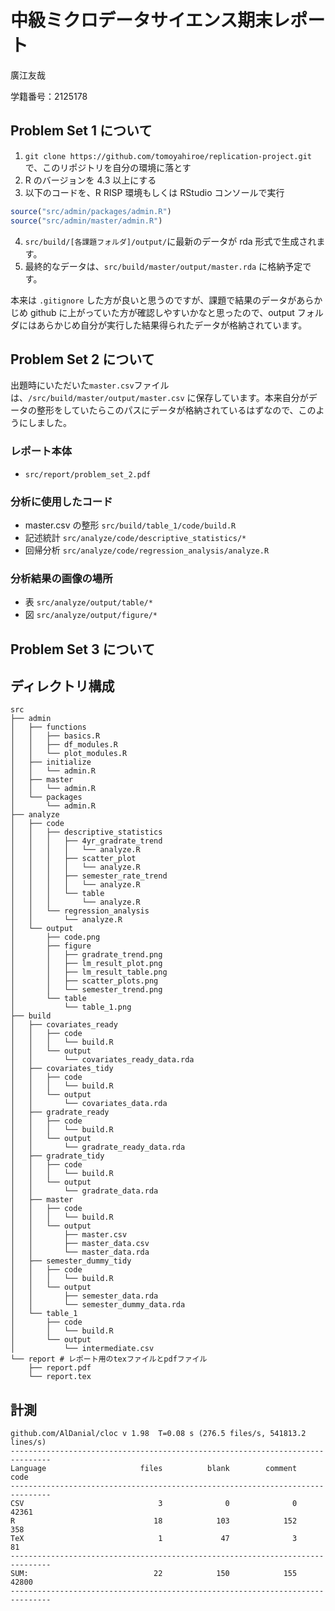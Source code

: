 # 中級ミクロデータサイエンス期末レポート

廣江友哉

学籍番号：2125178

## Problem Set 1 について

1. `git clone https://github.com/tomoyahiroe/replication-project.git` で、このリポジトリを自分の環境に落とす
2. R のバージョンを 4.3 以上にする
3. 以下のコードを、R RISP 環境もしくは RStudio コンソールで実行

```R
source("src/admin/packages/admin.R")
source("src/admin/master/admin.R")
```

4. `src/build/[各課題フォルダ]/output/`に最新のデータが rda 形式で生成されます。
5. 最終的なデータは、`src/build/master/output/master.rda` に格納予定です。

本来は `.gitignore` した方が良いと思うのですが、課題で結果のデータがあらかじめ github に上がっていた方が確認しやすいかなと思ったので、output フォルダにはあらかじめ自分が実行した結果得られたデータが格納されています。

## Problem Set 2 について

出題時にいただいた`master.csv`ファイルは、`/src/build/master/output/master.csv` に保存しています。本来自分がデータの整形をしていたらこのパスにデータが格納されているはずなので、このようにしました。

### レポート本体

- `src/report/problem_set_2.pdf`

### 分析に使用したコード

- master.csv の整形 `src/build/table_1/code/build.R`
- 記述統計 `src/analyze/code/descriptive_statistics/*`
- 回帰分析 `src/analyze/code/regression_analysis/analyze.R`

### 分析結果の画像の場所

- 表 `src/analyze/output/table/*`
- 図 `src/analyze/output/figure/*`

## Problem Set 3 について

## ディレクトリ構成

```
src
├── admin
│   ├── functions
│   │   ├── basics.R
│   │   ├── df_modules.R
│   │   └── plot_modules.R
│   ├── initialize
│   │   └── admin.R
│   ├── master
│   │   └── admin.R
│   └── packages
│       └── admin.R
├── analyze
│   ├── code
│   │   ├── descriptive_statistics
│   │   │   ├── 4yr_gradrate_trend
│   │   │   │   └── analyze.R
│   │   │   ├── scatter_plot
│   │   │   │   └── analyze.R
│   │   │   ├── semester_rate_trend
│   │   │   │   └── analyze.R
│   │   │   └── table
│   │   │       └── analyze.R
│   │   └── regression_analysis
│   │       └── analyze.R
│   └── output
│       ├── code.png
│       ├── figure
│       │   ├── gradrate_trend.png
│       │   ├── lm_result_plot.png
│       │   ├── lm_result_table.png
│       │   ├── scatter_plots.png
│       │   └── semester_trend.png
│       └── table
│           └── table_1.png
├── build
│   ├── covariates_ready
│   │   ├── code
│   │   │   └── build.R
│   │   └── output
│   │       └── covariates_ready_data.rda
│   ├── covariates_tidy
│   │   ├── code
│   │   │   └── build.R
│   │   └── output
│   │       └── covariates_data.rda
│   ├── gradrate_ready
│   │   ├── code
│   │   │   └── build.R
│   │   └── output
│   │       └── gradrate_ready_data.rda
│   ├── gradrate_tidy
│   │   ├── code
│   │   │   └── build.R
│   │   └── output
│   │       └── gradrate_data.rda
│   ├── master
│   │   ├── code
│   │   │   └── build.R
│   │   └── output
│   │       ├── master.csv
│   │       ├── master_data.csv
│   │       └── master_data.rda
│   ├── semester_dummy_tidy
│   │   ├── code
│   │   │   └── build.R
│   │   └── output
│   │       ├── semester_data.rda
│   │       └── semester_dummy_data.rda
│   └── table_1
│       ├── code
│       │   └── build.R
│       └── output
│           └── intermediate.csv
└── report # レポート用のtexファイルとpdfファイル
    ├── report.pdf
    └── report.tex
```

## 計測

```
github.com/AlDanial/cloc v 1.98  T=0.08 s (276.5 files/s, 541813.2 lines/s)
-------------------------------------------------------------------------------
Language                     files          blank        comment           code
-------------------------------------------------------------------------------
CSV                              3              0              0          42361
R                               18            103            152            358
TeX                              1             47              3             81
-------------------------------------------------------------------------------
SUM:                            22            150            155          42800
-------------------------------------------------------------------------------

```
